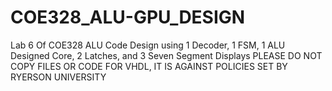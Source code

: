 # COE328_ALU-GPU_DESIGN
Lab 6 Of COE328 ALU Code Design using 1 Decoder, 1 FSM, 1 ALU Designed Core, 2 Latches, and 3 Seven Segment Displays
PLEASE DO NOT COPY FILES OR CODE FOR VHDL, IT IS AGAINST POLICIES SET BY RYERSON UNIVERSITY
